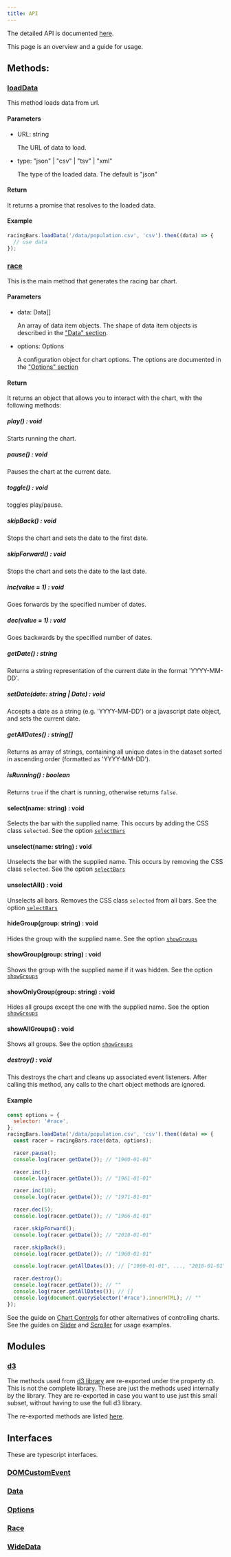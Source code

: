 ```yaml
---
title: API
---
```


The detailed API is documented <a href="/api/modules/_index_.html" target="_blank" className="external">here</a>.

This page is an overview and a guide for usage.

## Methods:

### [loadData](/api/modules/_index_.html#loaddata)

This method loads data from url.

#### Parameters

- URL: string

  The URL of data to load.

- type: "json" | "csv" | "tsv" | "xml"

  The type of the loaded data. The default is "json"

#### Return

It returns a promise that resolves to the loaded data.

#### Example

```js
racingBars.loadData('/data/population.csv', 'csv').then((data) => {
  // use data
});
```

### [race](/api/modules/_index_.html#race-1)

This is the main method that generates the racing bar chart.

#### Parameters

- data: Data[]

  An array of data item objects. The shape of data item objects is described in the ["Data" section](./data.md#long-data).

- options: Options

  A configuration object for chart options. The options are documented in the ["Options" section](./options.md)

#### Return

It returns an object that allows you to interact with the chart, with the following methods:

##### play() : void

Starts running the chart.

##### pause() : void

Pauses the chart at the current date.

##### toggle() : void

toggles play/pause.

##### skipBack() : void

Stops the chart and sets the date to the first date.

##### skipForward() : void

Stops the chart and sets the date to the last date.

##### inc(value = 1) : void

Goes forwards by the specified number of dates.

##### dec(value = 1) : void

Goes backwards by the specified number of dates.

##### getDate() : string

Returns a string representation of the current date in the format 'YYYY-MM-DD'.

##### setDate(date: string | Date) : void

Accepts a date as a string (e.g. 'YYYY-MM-DD') or a javascript date object, and sets the current date.

##### getAllDates() : string[]

Returns as array of strings, containing all unique dates in the dataset sorted in ascending order (formatted as 'YYYY-MM-DD').

##### isRunning() : boolean

Returns `true` if the chart is running, otherwise returns `false`.

#### select(name: string) : void

Selects the bar with the supplied name. This occurs by adding the CSS class `selected`.
See the option [`selectBars`](./options.md#selectbars)

#### unselect(name: string) : void

Unselects the bar with the supplied name. This occurs by removing the CSS class `selected`.
See the option [`selectBars`](./options.md#selectbars)

#### unselectAll() : void

Unselects all bars. Removes the CSS class `selected` from all bars.
See the option [`selectBars`](./options.md#selectbars)

#### hideGroup(group: string) : void

Hides the group with the supplied name.
See the option [`showGroups`](./options.md#showgroups)

#### showGroup(group: string) : void

Shows the group with the supplied name if it was hidden.
See the option [`showGroups`](./options.md#showgroups)

#### showOnlyGroup(group: string) : void

Hides all groups except the one with the supplied name.
See the option [`showGroups`](./options.md#showgroups)

#### showAllGroups() : void

Shows all groups.
See the option [`showGroups`](./options.md#showgroups)

##### destroy() : void

This destroys the chart and cleans up associated event listeners.
After calling this method, any calls to the chart object methods are ignored.

#### Example

```js
const options = {
  selector: '#race',
};
racingBars.loadData('/data/population.csv', 'csv').then((data) => {
  const racer = racingBars.race(data, options);

  racer.pause();
  console.log(racer.getDate()); // "1960-01-01"

  racer.inc();
  console.log(racer.getDate()); // "1961-01-01"

  racer.inc(10);
  console.log(racer.getDate()); // "1971-01-01"

  racer.dec(5);
  console.log(racer.getDate()); // "1966-01-01"

  racer.skipForward();
  console.log(racer.getDate()); // "2018-01-01"

  racer.skipBack();
  console.log(racer.getDate()); // "1960-01-01"

  console.log(racer.getAllDates()); // ["1960-01-01", ..., "2018-01-01"]

  racer.destroy();
  console.log(racer.getDate()); // ""
  console.log(racer.getAllDates()); // []
  console.log(document.querySelector('#race').innerHTML); // ""
});
```

See the guide on [Chart Controls](../guides/chart-controls.md) for other alternatives of controlling charts.
See the guides on [Slider](../guides/slider.md) and [Scroller](../guides/scroller.md) for usage examples.

## Modules

### [d3](/api/modules/_index_._lib_d3_.html)

The methods used from <a href="https://d3js.org" target="_blank" className="external">d3 library</a> are re-exported under the property `d3`.
This is not the complete library. These are just the methods used internally by the library.
They are re-exported in case you want to use just this small subset, without having to use the full d3 library.

The re-exported methods are listed [here](/api/modules/_index_._lib_d3_.html).

## Interfaces

These are typescript interfaces.

### [DOMCustomEvent](/api/interfaces/_index_.domcustomevent.html)

### [Data](/api/interfaces/_index_.data.html)

### [Options](/api/interfaces/_index_.options.html)

### [Race](/api/interfaces/_index_.race.html)

### [WideData](/api/interfaces/_index_.widedata.html)

